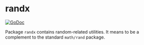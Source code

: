# randx

[![GoDoc](https://pkg.go.dev/badge/github.com/icza/gox/mathx/randx)](https://pkg.go.dev/github.com/icza/gox/mathx/randx)

Package `randx` contains random-related utilities.
It means to be a complement to the standard `math/rand` package.
